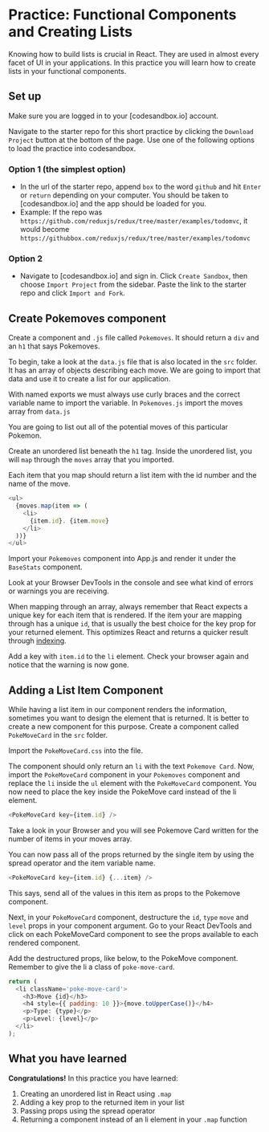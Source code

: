 # Practice: Functional Components and Creating Lists

Knowing how to build lists is crucial in React.
They are used in almost every facet of UI in your applications.
In this practice you will learn how to create lists in your functional
components.

## Set up

Make sure you are logged in to your [codesandbox.io] account.

Navigate to the starter repo for this short practice by clicking the `Download
Project` button at the bottom of the page. Use one of the following options to
load the practice into codesandbox.

### Option 1 (the simplest option)

- In the url of the starter repo, append `box` to the word `github` and hit
  `Enter` or `return` depending on your computer. You should be taken to
  [codesandbox.io] and the app should be loaded for you.
- Example: If the repo was
  `https://github.com/reduxjs/redux/tree/master/examples/todomvc`, it would
  become `https://githubbox.com/reduxjs/redux/tree/master/examples/todomvc`

### Option 2

- Navigate to [codesandbox.io] and sign in. Click `Create Sandbox`, then choose
 `Import Project` from the sidebar. Paste the link to the starter repo and
 click `Import and Fork`.

## Create Pokemoves component

Create a component and `.js` file called `Pokemoves`. It should return a
`div` and an `h1` that says Pokemoves.

To begin, take a look at the `data.js` file that is also located in the `src`
folder. It has an array of objects describing each move.
We are going to import that data and use it to create a list for our
application.

With named exports we must always use curly braces and the correct variable
name to import the variable. In `Pokemoves.js` import the moves array from
`data.js`

You are going to list out all of the potential moves of this particular Pokemon.

Create an unordered list beneath the `h1` tag.
Inside the unordered list, you will `map` through the `moves` array that you
imported.

Each item that you map should return a list item with the id number and the
name of the move.

```js
<ul>
  {moves.map(item => (
    <li>
      {item.id}. {item.move}
    </li>
  ))}
</ul>
```

Import your `Pokemoves` component into App.js and render it under the
 `BaseStats` component. 

Look at your Browser DevTools in the console and see what kind of errors or
warnings you are receiving.

When mapping through an array, always remember that React expects a unique
key for each item that is rendered. If the item your are mapping through
has a unique `id`, that is usually the best choice for the key prop for your
returned element. This optimizes React and returns a quicker result through
[indexing][keys-and-lists].

Add a key with `item.id` to the `li` element.
Check your browser again and notice that the warning is now gone.

## Adding a List Item Component

While having a list item in our component renders the information, sometimes you
want to design the element that is returned. It is better to create a new
component for this purpose. Create a component called `PokeMoveCard` in the
`src` folder.

Import the `PokeMoveCard.css` into the file.

The component should only return an `li` with the text `Pokemove Card`.
Now, import the `PokeMoveCard` component in your `Pokemoves` component and
replace the `li` inside the `ul` element with the `PokeMoveCard` component.
You now need to place the key inside the PokeMove card instead of the li
element.

```js
<PokeMoveCard key={item.id} />
```

Take a look in your Browser and you will see Pokemove Card written for the
number of items in your moves array.

You can now pass all of the props returned by the single item
by using the spread operator and the item variable name.

```js
<PokeMoveCard key={item.id} {...item} />
```

This says, send all of the values in this item as props to the
Pokemove component.

Next, in your `PokeMoveCard` component, destructure the `id`, `type` `move` and
`level` props in your component argument. Go to your React DevTools and click on
each PokeMoveCard component to see the props available to each rendered
component.

Add the destructured props, like below, to the PokeMove component. Remember to
give the li a class of `poke-move-card`.

```js
return (
  <li className='poke-move-card'>
    <h3>Move {id}</h3>
    <h4 style={{ padding: 10 }}>{move.toUpperCase()}</h4>
    <p>Type: {type}</p>
    <p>Level: {level}</p>
  </li>
);
```

## What you have learned

**Congratulations!** In this practice you have learned:

1. Creating an unordered list in React using `.map`
2. Adding a key prop to the returned item in your list
3. Passing props using the spread operator
4. Returning a component instead of an li element in your `.map` function

[keys-and-lists]: https://beta.reactjs.org/learn/rendering-lists#keeping-list-items-in-order-with-key
[code-sandbox]:http://www.codesandbox.io